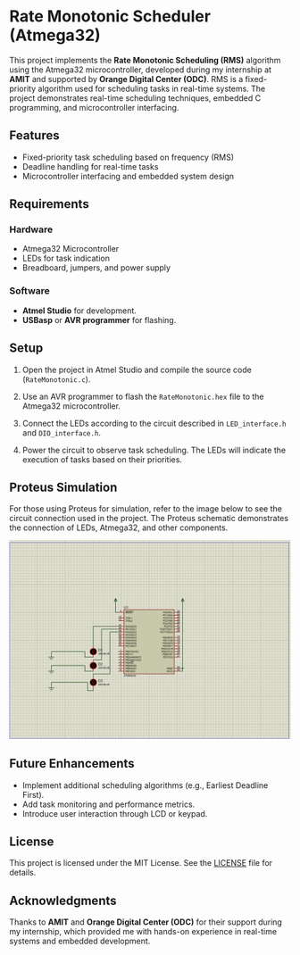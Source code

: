 # Rate Monotonic Scheduler (Atmega32)

This project implements the **Rate Monotonic Scheduling (RMS)** algorithm using the Atmega32 microcontroller, developed during my internship at **AMIT** and supported by **Orange Digital Center (ODC)**. RMS is a fixed-priority algorithm used for scheduling tasks in real-time systems. The project demonstrates real-time scheduling techniques, embedded C programming, and microcontroller interfacing.

## Features
- Fixed-priority task scheduling based on frequency (RMS)
- Deadline handling for real-time tasks
- Microcontroller interfacing and embedded system design

## Requirements

### Hardware
- Atmega32 Microcontroller
- LEDs for task indication
- Breadboard, jumpers, and power supply

### Software
- **Atmel Studio** for development.
- **USBasp** or **AVR programmer** for flashing.

## Setup

1. Open the project in Atmel Studio and compile the source code (`RateMonotonic.c`).

2. Use an AVR programmer to flash the `RateMonotonic.hex` file to the Atmega32 microcontroller.

3. Connect the LEDs according to the circuit described in `LED_interface.h` and `DIO_interface.h`.

4. Power the circuit to observe task scheduling. The LEDs will indicate the execution of tasks based on their priorities.

## Proteus Simulation

For those using Proteus for simulation, refer to the image below to see the circuit connection used in the project. The Proteus schematic demonstrates the connection of LEDs, Atmega32, and other components.

![Proteus Connection Diagram](Rate%20Monotonic%20Scheduler/proteus/RateMonotonic.png)

## Future Enhancements
- Implement additional scheduling algorithms (e.g., Earliest Deadline First).
- Add task monitoring and performance metrics.
- Introduce user interaction through LCD or keypad.

## License
This project is licensed under the MIT License. See the [LICENSE](LICENSE) file for details.

## Acknowledgments
Thanks to **AMIT** and **Orange Digital Center (ODC)** for their support during my internship, which provided me with hands-on experience in real-time systems and embedded development.
